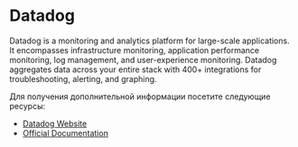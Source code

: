 # Datadog

Datadog is a monitoring and analytics platform for large-scale applications. It encompasses infrastructure monitoring, application performance monitoring, log management, and user-experience monitoring. Datadog aggregates data across your entire stack with 400+ integrations for troubleshooting, alerting, and graphing.

Для получения дополнительной информации посетите следующие ресурсы:

- [Datadog Website](https://www.datadoghq.com/)
- [Official Documentation](https://docs.datadoghq.com/)
